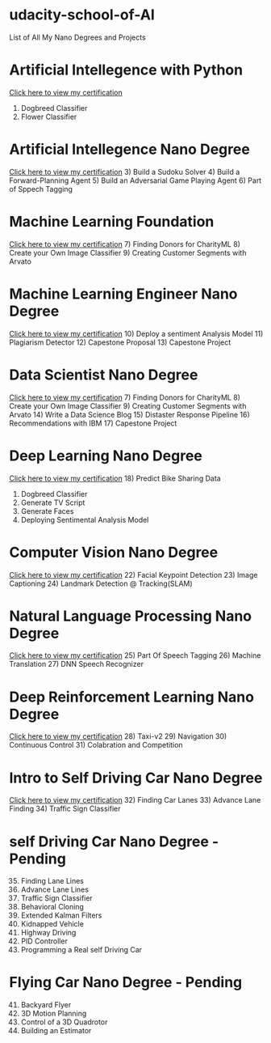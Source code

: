 # udacity-school-of-AI
List of All My Nano Degrees and Projects
# Artificial Intellegence with Python
[Click here to view my certification](https://graduation.udacity.com/nd089)
1) Dogbreed Classifier
2) Flower Classifier
# Artificial Intellegence Nano Degree
[Click here to view my certification](https://graduation.udacity.com/nd898)
3) Build a Sudoku Solver
4) Build a Forward-Planning Agent
5) Build an Adversarial Game Playing Agent
6) Part of Sppech Tagging
# Machine Learning Foundation
[Click here to view my certification](https://graduation.udacity.com/nd229)
7) Finding Donors for CharityML
8) Create your Own Image Classifier
9) Creating Customer Segments with Arvato
# Machine Learning Engineer Nano Degree
[Click here to view my certification](https://graduation.udacity.com/nd009t)
10) Deploy a sentiment Analysis Model
11) Plagiarism Detector
12) Capestone Proposal
13) Capestone Project
# Data Scientist Nano Degree
[Click here to view my certification](https://graduation.udacity.com/nd025)
7) Finding Donors for CharityML
8) Create your Own Image Classifier
9) Creating Customer Segments with Arvato
14) Write a Data Science Blog
15) Distaster Response Pipeline
16) Recommendations with IBM
17) Capestone Project
# Deep Learning Nano Degree
[Click here to view my certification](https://graduation.udacity.com/nd101)
18) Predict Bike Sharing Data
01) Dogbreed Classifier
19) Generate TV Script
20) Generate Faces
21) Deploying Sentimental Analysis Model
# Computer Vision Nano Degree
[Click here to view my certification](https://graduation.udacity.com/nd891)
22) Facial Keypoint Detection
23) Image Captioning
24) Landmark Detection @ Tracking(SLAM)
# Natural Language Processing Nano Degree
[Click here to view my certification](https://graduation.udacity.com/nd892)
25) Part Of Speech Tagging
26) Machine Translation
27) DNN Speech Recognizer
# Deep Reinforcement Learning Nano Degree
[Click here to view my certification](https://graduation.udacity.com/nd893)
28) Taxi-v2
29) Navigation
30) Continuous Control
31) Colabration and Competition
# Intro to Self Driving Car Nano Degree
[Click here to view my certification](https://graduation.udacity.com/nd113)
32) Finding Car Lanes
33) Advance Lane Finding
34) Traffic Sign Classifier
# self Driving Car Nano Degree - Pending
35) Finding Lane Lines
36) Advance Lane Lines
37) Traffic Sign Classifier
38) Behavioral Cloning
39) Extended Kalman Filters
40) Kidnapped Vehicle
41) Highway Driving
42) PID Controller
43) Programming a Real self Driving Car
# Flying Car Nano Degree  - Pending
41) Backyard Flyer
42) 3D Motion Planning
43) Control of a 3D Quadrotor
44) Building an Estimator
